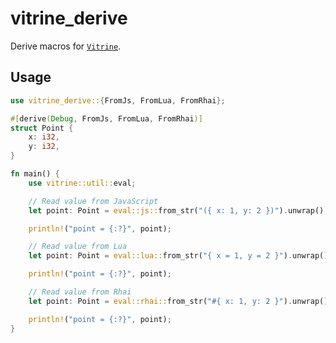 # vitrine_derive

Derive macros for [`Vitrine`](https://github.com/charlyisidore/vitrine).

## Usage

```rust
use vitrine_derive::{FromJs, FromLua, FromRhai};

#[derive(Debug, FromJs, FromLua, FromRhai)]
struct Point {
    x: i32,
    y: i32,
}

fn main() {
    use vitrine::util::eval;

    // Read value from JavaScript
    let point: Point = eval::js::from_str("({ x: 1, y: 2 })").unwrap();

    println!("point = {:?}", point);

    // Read value from Lua
    let point: Point = eval::lua::from_str("{ x = 1, y = 2 }").unwrap();

    println!("point = {:?}", point);

    // Read value from Rhai
    let point: Point = eval::rhai::from_str("#{ x: 1, y: 2 }").unwrap();

    println!("point = {:?}", point);
}
```

